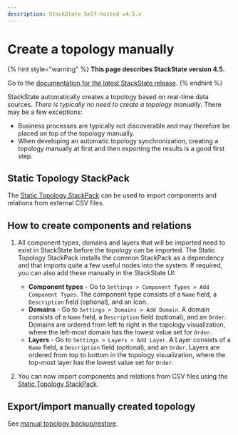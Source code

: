 ```yaml
---
description: StackState Self-hosted v4.5.x
---
```


# Create a topology manually

{% hint style="warning" %}
**This page describes StackState version 4.5.**

Go to the [documentation for the latest StackState release](https://docs.stackstate.com/configure/topology/how_to_create_manual_topology).
{% endhint %}

StackState automatically creates a topology based on real-time data sources. _There is typically no need to create a topology manually_. There may be a few exceptions:

* Business processes are typically not discoverable and may therefore be placed on top of the topology manually.
* When developing an automatic topology synchronization, creating a topology manually at first and then exporting the results is a good first step.

## Static Topology StackPack

The [Static Topology StackPack](/stackpacks/integrations/static_topology.md) can be used to import components and relations from external CSV files.

## How to create components and relations

1. All component types, domains and layers that will be imported need to exist in StackState before the topology can be imported. The Static Topology StackPack installs the common StackPack as a dependency and that imports quite a few useful nodes into the system. If required, you can also add these manually in the StackState UI:
   * **Component types** - Go to `Settings > Component Types > Add Component Types`. The component type consists of a `Name` field, a `Description` field \(optional\), and an Icon.
   * **Domains** - Go to `Settings > Domains > Add Domain`. A domain consists of a `Name` field, a `Description` field \(optional\), and an `Order`. Domains are ordered from left to right in the topology visualization, where the left-most domain has the lowest value set for `Order`.
   * **Layers** -  Go to `Settings > Layers > Add Layer`. A Layer consists of a `Name` field, a `Description` field \(optional\), and an `Order`. Layers are ordered from top to bottom in the topology visualization, where the top-most layer has the lowest value set for `Order`.

2. You can now import components and relations from CSV files using the [Static Topology StackPack](/stackpacks/integrations/static_topology.md).

## Export/import manually created topology

See [manual topology backup/restore](../../setup/data-management/backup_restore/manual_topology_backup.md).

